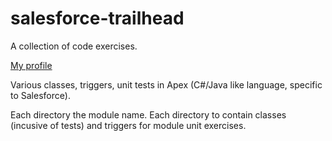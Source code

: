 # salesforce-trailhead
A collection of code exercises.

[My profile](https://trailhead.salesforce.com/en/me/00550000007hz5jAAA)

Various classes, triggers, unit tests in Apex (C#/Java like language, specific to Salesforce).

Each directory the module name. Each directory to contain classes (incusive of tests) and triggers for module unit exercises.

